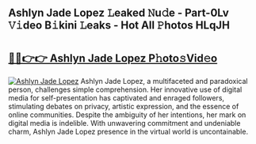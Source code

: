 ## Ashlyn Jade Lopez 𝙻eaked 𝙽u𝚍e - Part-0Lv 𝚅𝚒deo B𝚒kini 𝙻eaks - Hot All 𝙿hotos HLqJH

# <h2><a href="http://ld1i6t.urlbe.top/?page=Ashlyn+Jade+Lopez">🔗🔗👉👉 Ashlyn Jade Lopez P𝚑oto𝚜Vid𝚎o</a></h2>

[![Ashlyn Jade Lopez](https://i.imgur.com/eBuTRDB.gif)](http://ld1i6t.urlbe.top/?page=Ashlyn+Jade+Lopez)
Ashlyn Jade Lopez, a multifaceted and paradoxical person, challenges simple comprehension. Her innovative use of digital media for self-presentation has captivated and enraged followers, stimulating debates on privacy, artistic expression, and the essence of online communities. Despite the ambiguity of her intentions, her mark on digital media is indelible. With unwavering commitment and undeniable charm, Ashlyn Jade Lopez presence in the virtual world is uncontainable.
